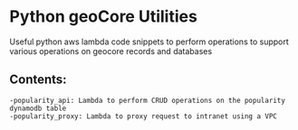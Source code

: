 # Python geoCore Utilities

Useful python aws lambda code snippets to perform operations to support various operations on geocore records and databases

## Contents:

```
-popularity_api: Lambda to perform CRUD operations on the popularity dynamodb table
-popularity_proxy: Lambda to proxy request to intranet using a VPC
```
